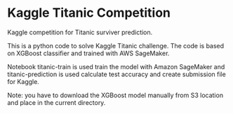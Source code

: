 # Kaggle Titanic Competition
Kaggle competition for Titanic surviver prediction.

This is a python code to solve Kaggle Titanic challenge. The code is based on XGBoost classifier and trained with AWS SageMaker.

Notebook titanic-train is used train the model with Amazon SageMaker and titanic-prediction is used calculate test accuracy and create submission file for Kaggle.

Note: you have to download the XGBoost model manually from S3 location and place in the current directory.
